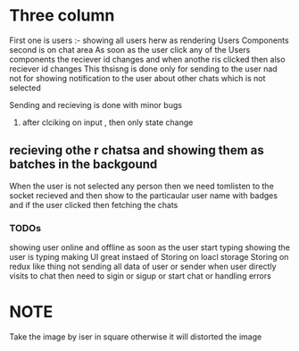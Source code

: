 # Three column

First one is users :-
showing all users herw as rendering Users Components
second is on chat area
As soon as the user click any of the Users components
the reciever id changes and when anothe ris clicked then also reciever id changes
This thsisng is done only for sending to the user nad not for showing notification to the user about other chats which is not selected

Sending and recieving is done with minor bugs

1. after clciking on input , then only state change

## recieving othe r chatsa and showing them as batches in the backgound

When the user is not selected any person then we need tomlisten to the socket recieved and then show to the particaular user name with badges and if the user clicked then fetching the chats

### TODOs

showing user online and offline
as soon as the user start typing showing the user is typing
making UI great
instaed of Storing on loacl storage Storing on redux like thing
not sending all data of user or sender
when user directly visits to chat then need to sigin or sigup or start chat or handling errors

# NOTE

Take the image by iser in square otherwise it will distorted the image
